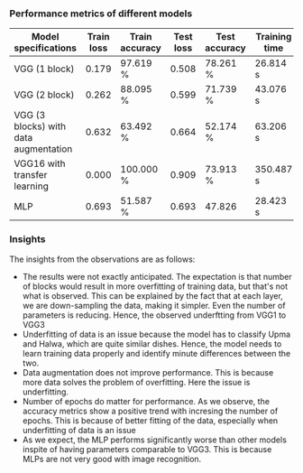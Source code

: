 ### Performance metrics of different models

| Model specifications | Train loss | Train accuracy | Test loss | Test accuracy | Training time | Total parameters |
|----------------------|------------|----------------|-----------|---------------|---------------|------------------|
| VGG (1 block) | 0.179 | 97.619 % | 0.508 | 78.261 % | 26.814 s | 40,961,153 |
| VGG (2 block) | 0.262 | 88.095 % | 0.599 | 71.739 % | 43.076 s | 20,499,649 |
| VGG (3 blocks) with data augmentation | 0.632 | 63.492 % | 0.664 | 52.174 % | 63.206 s | 10,333,505 |
| VGG16 with transfer learning | 0.000 | 100.000 % | 0.909 | 73.913 % | 350.487 s | 17,926,209 |
| MLP | 0.693 | 51.587 % | 0.693 | 47.826 | 28.423 s | 15,360,257 |  


### Insights
The insights from the observations are as follows:
- The results were not exactly anticipated. The expectation is that number of blocks would result in more overfitting of training data, but that's not what is observed. This can be explained by the fact that at each layer, we are down-sampling the data, making it simpler. Even the number of parameters is reducing. Hence, the observed underftting from VGG1 to VGG3
- Underfitting of data is an issue because the model has to classify Upma and Halwa, which are quite similar dishes. Hence, the model needs to learn training data properly and identify minute differences between the two.
- Data augmentation does not improve performance. This is because more data solves the problem of overfitting. Here the issue is underfitting.  
- Number of epochs do matter for performance. As we observe, the accuracy metrics show a positive trend with incresing the number of epochs. This is because of better fitting of the data, especially when underfitting of data is an issue
- As we expect, the MLP performs significantly worse than other models inspite of having parameters comparable to VGG3. This is because MLPs are not very good with image recognition.